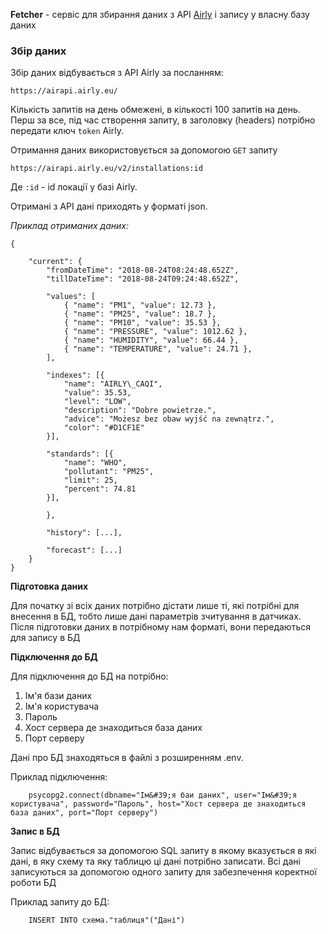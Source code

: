 
**Fetcher** - сервіс для збирання даних з API [Airly](https://developer.airly.org/docs) і запису у власну базу даних

### **Збір даних**

Збір даних відбувається з API Airly за посланням:
```
https://airapi.airly.eu/
```
Кількість запитів на день обмежені, в кількості 100 запитів на день. Перш за все, під час створення запиту, в заголовку (headers) потрібно передати ключ `token` Airly.

Отримання даних використовується за допомогою `GET` запиту

```
https://airapi.airly.eu/v2/installations:id
```
Де `:id` - id локації у базі Airly.

Отримані з API дані приходять у форматі json.

_Приклад отриманих даних:_
```
{

	"current": {
		"fromDateTime": "2018-08-24T08:24:48.652Z",
		"tillDateTime": "2018-08-24T09:24:48.652Z",
		
		"values": [
			{ "name": "PM1", "value": 12.73 },
			{ "name": "PM25", "value": 18.7 },
			{ "name": "PM10", "value": 35.53 },
			{ "name": "PRESSURE", "value": 1012.62 },
			{ "name": "HUMIDITY", "value": 66.44 },
			{ "name": "TEMPERATURE", "value": 24.71 },
		],

		"indexes": [{
			"name": "AIRLY\_CAQI",
			"value": 35.53,
			"level": "LOW",
			"description": "Dobre powietrze.",
			"advice": "Możesz bez obaw wyjść na zewnątrz.",
			"color": "#D1CF1E"
		}],

		"standards": [{
			"name": "WHO",
			"pollutant": "PM25",
			"limit": 25,
			"percent": 74.81
		}],

		},

		"history": [...],

		"forecast": [...]
	}
}
```

**Підготовка даних**

Для початку зі всіх даних потрібно дістати лише ті, які потрібні для внесення в БД, тобто лише дані параметрів зчитування в датчиках. Після підготовки даних в потрібному нам форматі, вони передаються для запису в БД

**Підключення до БД**

Для підключення до БД на потрібно:

1. Ім&#39;я бази даних
2. Ім&#39;я користувача
3. Пароль
4. Хост сервера де знаходиться база даних
5. Порт серверу

Дані про БД знаходяться в файлі з розширенням .env.

Приклад підключення:

```
	psycopg2.connect(dbname="Ім&#39;я баи даних", user="Ім&#39;я користувача", password="Пароль", host="Хост сервера де знаходиться база даних", port="Порт серверу")
```

**Запис в БД**

Запис відбувається за допомогою SQL запиту в якому вказується в які дані, в яку схему та яку таблицю ці дані потрібно записати. Всі дані записуються за допомогою одного запиту для забезпечення коректної роботи БД

Приклад запиту до БД:
```
	INSERT INTO схема."таблиця"("Дані")
```
